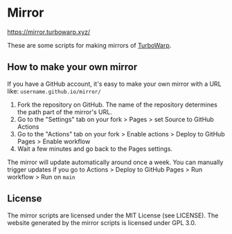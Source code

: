 # Mirror

https://mirror.turbowarp.xyz/

These are some scripts for making mirrors of [TurboWarp](https://turbowarp.org/).

## How to make your own mirror

If you have a GitHub account, it's easy to make your own mirror with a URL like: `username.github.io/mirror/`

1. Fork the repository on GitHub. The name of the repository determines the path part of the mirror's URL.
3. Go to the "Settings" tab on your fork > Pages > set Source to GitHub Actions
4. Go to the "Actions" tab on your fork > Enable actions > Deploy to GitHub Pages > Enable workflow
5. Wait a few minutes and go back to the Pages settings.

The mirror will update automatically around once a week. You can manually trigger updates if you go to Actions > Deploy to GitHub Pages > Run workflow > Run on `main`

## License

The mirror scripts are licensed under the MIT License (see LICENSE). The website generated by the mirror scripts is licensed under GPL 3.0.
